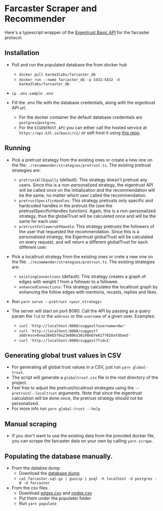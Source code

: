 # Farcaster Scraper and Recommender

Here's a typescript wrapper of the [Eigentrust Basic API](https://k3l.io/docs/api/basic/v1/) for the farcaster protocol.

## Installation

- Pull and run the populated database the from docker hub

  - `docker pull karma3labs/farcaster_db`
  - `docker run --name farcaster_db -p 5432:5432 -d karma3labs/farcaster_db`

- `cp .env.sample .env`
- Fill the .env file with the database credentials, along with the eigentrust API url.
  - For the docker container the default database credentials are `postgres`/`postgres`.
  - For the `EIGENTRUST_API` you can either call the hosted service at `https://api.k3l.io/basic/v1/` or self-host it using [this repo](https://github.com/Karma3Labs/go-eigentrust).

## Running

- Pick a pretrust strategy from the existing ones or create a new one on the file: `./recommender/strategies/pretrust.ts`. The existing pretrust strategies are:

  - `pretrustAllEqually` (default): This strategy doesn't pretrust any users. Since this is a non-personalized strategy, the eigentrust API will be called once on the initialization and the recommendation will be the same, no matter which user called the recommendation.
  - `pretrustSpecificHandles`: This strategy pretrusts only specific and hardcoded handles in the pretrust file (see the pretrustSpecificHandles function). Again, this is a non-personalized strategy, thus the globalTrust will be calculated once and will be the same for each user.
  - `pretrustFollowersOfHandle`: This strategy pretrusts the followers of the user that requested the recommendation. Since this is a personalized strategy, the Eigentrust globalTrust will be calculated on every request, and will return a different globalTrust for each different user.

- Pick a localtrust strategy from the existing ones or crete a new one on the file: `./recommender/strategies/pretrust.ts`. The existing strategies are:

  - `existingConnections` (default): This strategy creates a graph of edges with weight 1 from a follower to a followee.
  - `enhancedConnections`: This strategy calculates the localtrust graph by enhancing the follow edges with mentions, recasts, replies and likes.

- Run `yarn serve --pretrust <your_strategy>`
- The server will start on port 8080. Call the API by passing as a query param the `fid` or the `address` or the `username` of a given user. Examples:
  - `curl 'http://localhost:8080/suggest?username=dwr'`
  - `curl 'http://localhost:8080/suggest?address=0xea384b570a23e806a38148e87e6177028afdbae5'`
  - `curl 'http://localhost:8080/suggest?fid=1'`

## Generating global trust values in CSV

- For generating all global trust values in a CSV, just run `yarn global-trust`.
- The script will generate a `globaltrust.csv` file in the root directory of the project.
- Feel free to adjust the pretrust/localtrust strategies using the `--pretrust`/`--localtrust` arguments. Note that since the eigentrust calculation will be done once, the pretrust strategy should not be personalized.
- For more info run `yarn global-trust --help`

## Manual scraping

- If you don't want to use the existing data from the provided docker file, you can scrape the farcaster data on your own by calling `yarn scrape`.

## Populating the database manually.

- From the databse dump
  - Download the [database dump](https://karma3labs.s3.amazonaws.com/farcaster.sql.gz)
  - `cat farcaster.sql.gz | gunzip | psql -h localhost -U postgres -W -d farcaster`
- From the csv files
  - Download [edges.csv](fill-me) and [nodes.csv](fill-me)
  - Put them under the populater folder
  - Run `yarn populate`
